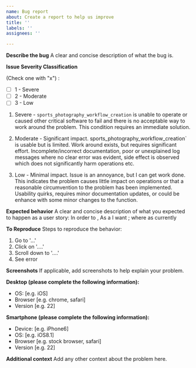 ```yaml
---
name: Bug report
about: Create a report to help us improve
title: ''
labels: ''
assignees: ''

---
```


**Describe the bug**
A clear and concise description of what the bug is.

**Issue Severity Classification**

(Check one with "x") : 
- [ ] 1 - Severe
- [ ] 2 - Moderate
- [ ] 3 - Low

1. Severe - `sports_photography_workflow_creation` is unable to operate or caused other critical software to fail and there is no acceptable way to work around the problem. This condition requires an immediate solution.

2. Moderate - Significant impact.  sports_photography_workflow_creation` is usable but is limited. Work around exists, but requires significant effort. Incomplete/incorrect documentation, poor or unexplained log messages where no clear error was evident, side effect is observed which does not significantly harm operations etc.

3. Low - Minimal impact. Issue is an annoyance, but I can get work done. This indicates the problem causes little impact on operations or that a reasonable circumvention to the problem has been implemented. Usability quirks, requires minor documentation updates, or could be enhance with some minor changes to the function.

**Expected behavior**
A clear and concise description of what you expected to happen as a user story: 
In order to <achieve some business value>, As a <stakeholder type> I want <some new system feature>; where as currently <descibe the current behavior> 

**To Reproduce**
Steps to reproduce the behavior:
1. Go to '...'
2. Click on '....'
3. Scroll down to '....'
4. See error

**Screenshots**
If applicable, add screenshots to help explain your problem.

**Desktop (please complete the following information):**
 - OS: [e.g. iOS]
 - Browser [e.g. chrome, safari]
 - Version [e.g. 22]

**Smartphone (please complete the following information):**
 - Device: [e.g. iPhone6]
 - OS: [e.g. iOS8.1]
 - Browser [e.g. stock browser, safari]
 - Version [e.g. 22]

**Additional context**
Add any other context about the problem here.
